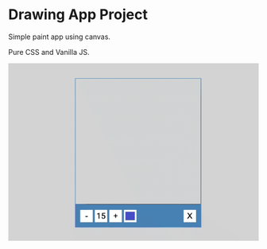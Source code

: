 # Drawing App Project

Simple paint app using canvas.

Pure CSS and Vanilla JS. 

![drawing-app](drawing-app.gif)
